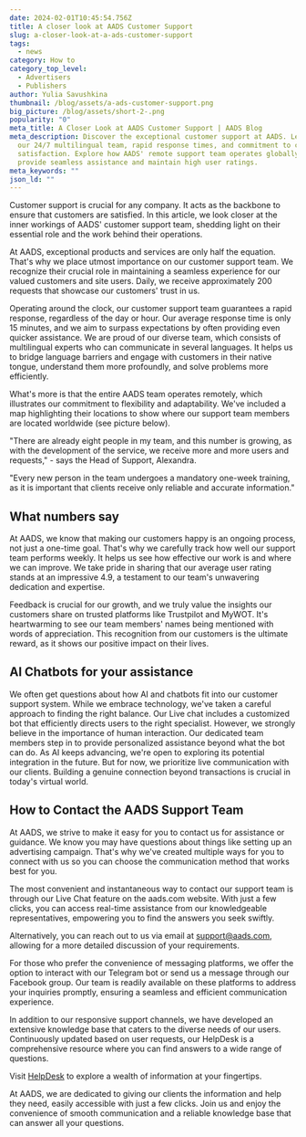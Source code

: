 ```yaml
---
date: 2024-02-01T10:45:54.756Z
title: A closer look at AADS Customer Support
slug: a-closer-look-at-a-ads-customer-support
tags:
  - news
category: How to
category_top_level:
  - Advertisers
  - Publishers
author: Yulia Savushkina
thumbnail: /blog/assets/a-ads-customer-support.png
big_picture: /blog/assets/short-2-.png
popularity: "0"
meta_title: A Closer Look at AADS Customer Support | AADS Blog
meta_description: Discover the exceptional customer support at AADS. Learn about
  our 24/7 multilingual team, rapid response times, and commitment to customer
  satisfaction. Explore how AADS' remote support team operates globally to
  provide seamless assistance and maintain high user ratings.
meta_keywords: ""
json_ld: ""
---
```

Customer support is crucial for any company. It acts as the backbone to ensure that customers are satisfied. In this article, we look closer at the inner workings of AADS' customer support team, shedding light on their essential role and the work behind their operations.

At AADS, exceptional products and services are only half the equation. That's why we place utmost importance on our customer support team. We recognize their crucial role in maintaining a seamless experience for our valued customers and site users. Daily, we receive approximately 200 requests that showcase our customers' trust in us.

Operating around the clock, our customer support team guarantees a rapid response, regardless of the day or hour. Our average response time is only 15 minutes, and we aim to surpass expectations by often providing even quicker assistance. We are proud of our diverse team, which consists of multilingual experts who can communicate in several languages. It helps us to bridge language barriers and engage with customers in their native tongue, understand them more profoundly, and solve problems more efficiently. 

What's more is that the entire AADS team operates remotely, which illustrates our commitment to flexibility and adaptability. We've included a map highlighting their locations to show where our support team members are located worldwide (see picture below).

"There are already eight people in my team, and this number is growing, as with the development of the service, we receive more and more users and requests," - says the Head of Support, Alexandra.

"Every new person in the team undergoes a mandatory one-week training, as it is important that clients receive only reliable and accurate information."

## What numbers say

At AADS, we know that making our customers happy is an ongoing process, not just a one-time goal. That's why we carefully track how well our support team performs weekly. It helps us see how effective our work is and where we can improve. We take pride in sharing that our average user rating stands at an impressive 4.9, a testament to our team's unwavering dedication and expertise.

Feedback is crucial for our growth, and we truly value the insights our customers share on trusted platforms like Trustpilot and MyWOT. It's heartwarming to see our team members' names being mentioned with words of appreciation. This recognition from our customers is the ultimate reward, as it shows our positive impact on their lives.

## AI Chatbots for your assistance

We often get questions about how AI and chatbots fit into our customer support system. While we embrace technology, we've taken a careful approach to finding the right balance. Our Live chat includes a customized bot that efficiently directs users to the right specialist. However, we strongly believe in the importance of human interaction. Our dedicated team members step in to provide personalized assistance beyond what the bot can do. As AI keeps advancing, we're open to exploring its potential integration in the future. But for now, we prioritize live communication with our clients. Building a genuine connection beyond transactions is crucial in today's virtual world.

## How to Contact the AADS Support Team

At AADS, we strive to make it easy for you to contact us for assistance or guidance. We know you may have questions about things like setting up an advertising campaign. That's why we've created multiple ways for you to connect with us so you can choose the communication method that works best for you.

The most convenient and instantaneous way to contact our support team is through our Live Chat feature on the aads.com website. With just a few clicks, you can access real-time assistance from our knowledgeable representatives, empowering you to find the answers you seek swiftly.

Alternatively, you can reach out to us via email at [support@aads.com](mailto:support@aads.com), allowing for a more detailed discussion of your requirements.

For those who prefer the convenience of messaging platforms, we offer the option to interact with our Telegram bot or send us a message through our Facebook group. Our team is readily available on these platforms to address your inquiries promptly, ensuring a seamless and efficient communication experience.

In addition to our responsive support channels, we have developed an extensive knowledge base that caters to the diverse needs of our users. Continuously updated based on user requests, our HelpDesk is a comprehensive resource where you can find answers to a wide range of questions. 

Visit [HelpDesk](https://help.a-ads.com/en/) to explore a wealth of information at your fingertips.

At AADS, we are dedicated to giving our clients the information and help they need, easily accessible with just a few clicks. Join us and enjoy the convenience of smooth communication and a reliable knowledge base that can answer all your questions.